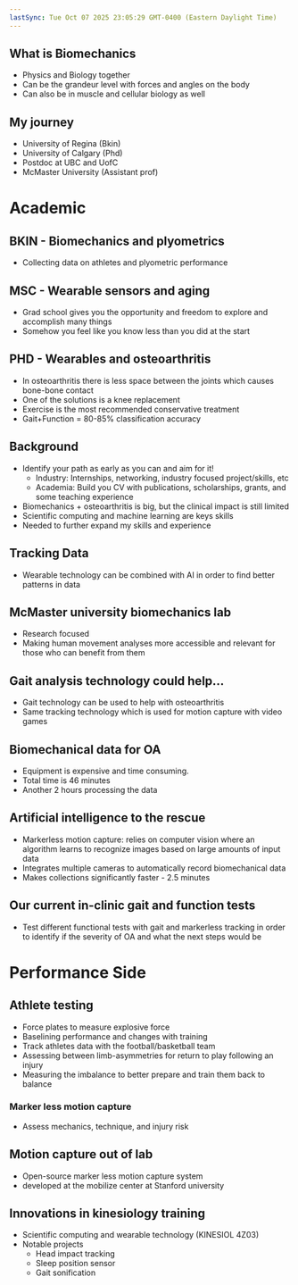 ```yaml
---
lastSync: Tue Oct 07 2025 23:05:29 GMT-0400 (Eastern Daylight Time)
---
```

## What is Biomechanics
- Physics and Biology together
- Can be the grandeur level with forces and angles on the body
- Can also be in muscle and cellular biology as well
## My journey
- University of Regina (Bkin)
- University of Calgary (Phd)
- Postdoc at UBC and UofC
- McMaster University (Assistant prof)
# Academic
## BKIN - Biomechanics and plyometrics
- Collecting data on athletes and plyometric performance
## MSC - Wearable sensors and aging
- Grad school gives you the opportunity and freedom to explore and accomplish many things
- Somehow you feel like you know less than you did at the start
## PHD - Wearables and osteoarthritis
- In osteoarthritis there is less space between the joints which causes bone-bone contact
- One of the solutions is a knee replacement
- Exercise is the most recommended conservative treatment
- Gait+Function = 80-85% classification accuracy
## Background
- Identify your path as early as you can and aim for it!
	- Industry: Internships, networking, industry focused project/skills, etc
	- Academia: Build you CV with publications, scholarships, grants, and some teaching experience
- Biomechanics + osteoarthritis is big, but the clinical impact is still limited
- Scientific computing and machine learning are keys skills
- Needed to further expand my skills and experience
## Tracking Data
- Wearable technology can be combined with AI in order to find better patterns in data
## McMaster university biomechanics lab
- Research focused
- Making human movement analyses more accessible and relevant for those who can benefit from them
## Gait analysis technology could help...
- Gait technology can be used to help with osteoarthritis
- Same tracking technology which is used for motion capture with video games
## Biomechanical data for OA
- Equipment is expensive and time consuming. 
- Total time is 46 minutes
- Another 2 hours processing the data
## Artificial intelligence to the rescue
- Markerless motion capture: relies on computer vision where an algorithm learns to recognize images based on large amounts of input data
- Integrates multiple cameras to automatically record biomechanical data
- Makes collections significantly faster - 2.5 minutes
## Our current in-clinic gait and function tests
- Test different functional tests with gait and markerless tracking in order to identify if the severity of OA and what the next steps would be
# Performance Side
## Athlete testing
- Force plates to measure explosive force
- Baselining performance and changes with training
- Track athletes data with the football/basketball team
- Assessing between limb-asymmetries for return to play following an injury
- Measuring the imbalance to better prepare and train them back to balance
### Marker less motion capture
- Assess mechanics, technique, and injury risk
## Motion capture out of lab
- Open-source marker less motion capture system
- developed at the mobilize center at Stanford university
## Innovations in kinesiology training
- Scientific computing and wearable technology (KINESIOL 4Z03)
- Notable projects
	- Head impact tracking
	- Sleep position sensor
	- Gait sonification